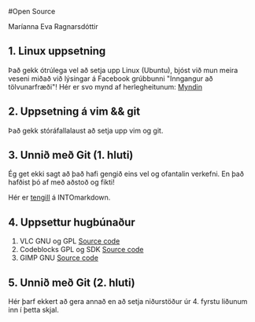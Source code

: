 #Open Source

Maríanna Eva Ragnarsdóttir

## 1. Linux uppsetning

Það gekk ótrúlega vel að setja upp Linux (Ubuntu), bjóst við mun meira veseni miðað við lýsingar á Facebook grúbbunni "Inngangur að tölvunarfræði"!
Hér er svo mynd af herlegheitunum: 
[Myndin](mynd.png)


## 2. Uppsetning á vim && git

Það gekk stóráfallalaust að setja upp vim og git.

## 3. Unnið með Git (1. hluti)

Ég get ekki sagt að það hafi gengið eins vel og ofantalin verkefni. En það hafðist þó af með aðstoð og fikti!

Hér er [tengill](https://github.com/storholl/INTOmarkdown/ ) á INTOmarkdown. 


## 4. Uppsettur hugbúnaður

1. VLC GNU og GPL [Source code](www.videolan.org/vlc/)
2. Codeblocks GPL og SDK [Source code]( www.codeblocks.org/downloads/)
3. GIMP GNU  [Source code](www.gimp.org/downloads/)


## 5. Unnið með Git (2. hluti)

Hér þarf ekkert að gera annað en að setja niðurstöður úr 4. fyrstu liðunum inn í þetta skjal.
